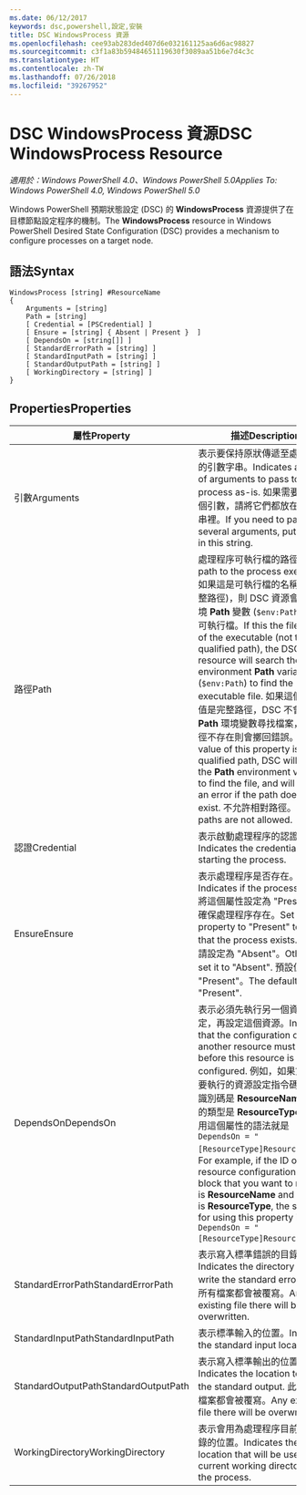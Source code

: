 ```yaml
---
ms.date: 06/12/2017
keywords: dsc,powershell,設定,安裝
title: DSC WindowsProcess 資源
ms.openlocfilehash: cee93ab283ded407d6e032161125aa6d6ac98827
ms.sourcegitcommit: c3f1a83b59484651119630f3089aa51b6e7d4c3c
ms.translationtype: HT
ms.contentlocale: zh-TW
ms.lasthandoff: 07/26/2018
ms.locfileid: "39267952"
---
```

# <a name="dsc-windowsprocess-resource"></a><span data-ttu-id="624dc-103">DSC WindowsProcess 資源</span><span class="sxs-lookup"><span data-stu-id="624dc-103">DSC WindowsProcess Resource</span></span>

<span data-ttu-id="624dc-104">_適用於：Windows PowerShell 4.0、Windows PowerShell 5.0_</span><span class="sxs-lookup"><span data-stu-id="624dc-104">_Applies To: Windows PowerShell 4.0, Windows PowerShell 5.0_</span></span>

<span data-ttu-id="624dc-105">Windows PowerShell 預期狀態設定 (DSC) 的 **WindowsProcess** 資源提供了在目標節點設定程序的機制。</span><span class="sxs-lookup"><span data-stu-id="624dc-105">The **WindowsProcess** resource in Windows PowerShell Desired State Configuration (DSC) provides a mechanism to configure processes on a target node.</span></span>

## <a name="syntax"></a><span data-ttu-id="624dc-106">語法</span><span class="sxs-lookup"><span data-stu-id="624dc-106">Syntax</span></span>

```
WindowsProcess [string] #ResourceName
{
    Arguments = [string]
    Path = [string]
    [ Credential = [PSCredential] ]
    [ Ensure = [string] { Absent | Present }  ]
    [ DependsOn = [string[]] ]
    [ StandardErrorPath = [string] ]
    [ StandardInputPath = [string] ]
    [ StandardOutputPath = [string] ]
    [ WorkingDirectory = [string] ]
}
```

## <a name="properties"></a><span data-ttu-id="624dc-107">Properties</span><span class="sxs-lookup"><span data-stu-id="624dc-107">Properties</span></span>

| <span data-ttu-id="624dc-108">屬性</span><span class="sxs-lookup"><span data-stu-id="624dc-108">Property</span></span> | <span data-ttu-id="624dc-109">描述</span><span class="sxs-lookup"><span data-stu-id="624dc-109">Description</span></span> |
| --- | --- |
| <span data-ttu-id="624dc-110">引數</span><span class="sxs-lookup"><span data-stu-id="624dc-110">Arguments</span></span>| <span data-ttu-id="624dc-111">表示要保持原狀傳遞至處理程序的引數字串。</span><span class="sxs-lookup"><span data-stu-id="624dc-111">Indicates a string of arguments to pass to the process as-is.</span></span> <span data-ttu-id="624dc-112">如果需要傳遞數個引數，請將它們都放在這個字串裡。</span><span class="sxs-lookup"><span data-stu-id="624dc-112">If you need to pass several arguments, put them all in this string.</span></span>|
| <span data-ttu-id="624dc-113">路徑</span><span class="sxs-lookup"><span data-stu-id="624dc-113">Path</span></span>| <span data-ttu-id="624dc-114">處理程序可執行檔的路徑。</span><span class="sxs-lookup"><span data-stu-id="624dc-114">The path to the process executable.</span></span> <span data-ttu-id="624dc-115">如果這是可執行檔的名稱 (不是完整路徑)，則 DSC 資源會搜尋環境 **Path** 變數 (`$env:Path`) 來尋找可執行檔。</span><span class="sxs-lookup"><span data-stu-id="624dc-115">If this the file name of the executable (not the fully qualified path), the DSC resource will search the environment **Path** variable (`$env:Path`) to find the executable file.</span></span> <span data-ttu-id="624dc-116">如果這個屬性的值是完整路徑，DSC 不會使用 **Path** 環境變數尋找檔案，但若路徑不存在則會擲回錯誤。</span><span class="sxs-lookup"><span data-stu-id="624dc-116">If the value of this property is a fully qualified path, DSC will not use the **Path** environment variable to find the file, and will throw an error if the path does not exist.</span></span> <span data-ttu-id="624dc-117">不允許相對路徑。</span><span class="sxs-lookup"><span data-stu-id="624dc-117">Relative paths are not allowed.</span></span>|
| <span data-ttu-id="624dc-118">認證</span><span class="sxs-lookup"><span data-stu-id="624dc-118">Credential</span></span>| <span data-ttu-id="624dc-119">表示啟動處理程序的認證。</span><span class="sxs-lookup"><span data-stu-id="624dc-119">Indicates the credentials for starting the process.</span></span>|
| <span data-ttu-id="624dc-120">Ensure</span><span class="sxs-lookup"><span data-stu-id="624dc-120">Ensure</span></span>| <span data-ttu-id="624dc-121">表示處理程序是否存在。</span><span class="sxs-lookup"><span data-stu-id="624dc-121">Indicates if the process exists.</span></span> <span data-ttu-id="624dc-122">將這個屬性設定為 "Present" 以確保處理程序存在。</span><span class="sxs-lookup"><span data-stu-id="624dc-122">Set this property to "Present" to ensure that the process exists.</span></span> <span data-ttu-id="624dc-123">否則，請設定為 "Absent"。</span><span class="sxs-lookup"><span data-stu-id="624dc-123">Otherwise, set it to "Absent".</span></span> <span data-ttu-id="624dc-124">預設值是 "Present"。</span><span class="sxs-lookup"><span data-stu-id="624dc-124">The default is "Present".</span></span>|
| <span data-ttu-id="624dc-125">DependsOn</span><span class="sxs-lookup"><span data-stu-id="624dc-125">DependsOn</span></span> | <span data-ttu-id="624dc-126">表示必須先執行另一個資源的設定，再設定這個資源。</span><span class="sxs-lookup"><span data-stu-id="624dc-126">Indicates that the configuration of another resource must run before this resource is configured.</span></span> <span data-ttu-id="624dc-127">例如，如果第一個想要執行的資源設定指令碼區塊的識別碼是 **ResourceName**，而它的類型是 **ResourceType**，則使用這個屬性的語法就是 `DependsOn = "[ResourceType]ResourceName"`。</span><span class="sxs-lookup"><span data-stu-id="624dc-127">For example, if the ID of the resource configuration script block that you want to run first is **ResourceName** and its type is **ResourceType**, the syntax for using this property is `DependsOn = "[ResourceType]ResourceName"` .</span></span>|
| <span data-ttu-id="624dc-128">StandardErrorPath</span><span class="sxs-lookup"><span data-stu-id="624dc-128">StandardErrorPath</span></span>| <span data-ttu-id="624dc-129">表示寫入標準錯誤的目錄路徑。</span><span class="sxs-lookup"><span data-stu-id="624dc-129">Indicates the directory path to write the standard error.</span></span> <span data-ttu-id="624dc-130">此處的所有檔案都會被覆寫。</span><span class="sxs-lookup"><span data-stu-id="624dc-130">Any existing file there will be overwritten.</span></span>|
| <span data-ttu-id="624dc-131">StandardInputPath</span><span class="sxs-lookup"><span data-stu-id="624dc-131">StandardInputPath</span></span>| <span data-ttu-id="624dc-132">表示標準輸入的位置。</span><span class="sxs-lookup"><span data-stu-id="624dc-132">Indicates the standard input location.</span></span>|
| <span data-ttu-id="624dc-133">StandardOutputPath</span><span class="sxs-lookup"><span data-stu-id="624dc-133">StandardOutputPath</span></span>| <span data-ttu-id="624dc-134">表示寫入標準輸出的位置。</span><span class="sxs-lookup"><span data-stu-id="624dc-134">Indicates the location to write the standard output.</span></span> <span data-ttu-id="624dc-135">此處的所有檔案都會被覆寫。</span><span class="sxs-lookup"><span data-stu-id="624dc-135">Any existing file there will be overwritten.</span></span>|
| <span data-ttu-id="624dc-136">WorkingDirectory</span><span class="sxs-lookup"><span data-stu-id="624dc-136">WorkingDirectory</span></span>| <span data-ttu-id="624dc-137">表示會用為處理程序目前工作目錄的位置。</span><span class="sxs-lookup"><span data-stu-id="624dc-137">Indicates the location that will be used as the current working directory for the process.</span></span>|